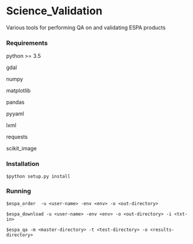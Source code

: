 # Science_Validation
Various tools for performing QA on and validating ESPA products

### Requirements

python >= 3.5

gdal

numpy

matplotlib

pandas

pyyaml

lxml

requests

scikit_image

### Installation

``$python setup.py install``

### Running

````$espa_order  -u <user-name> -env <env> -o <out-directory> ````

````$espa_download -u <user-name> -env <env> -o <out-directory> -i <txt-in>````

``$espa_qa -m <master-directory> -t <test-directory> -o <results-directory>``

